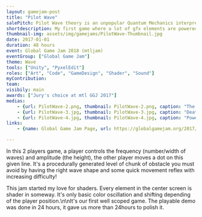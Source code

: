 ```yaml
---
layout: gamejam-post
title: "Pilot Wave"
salePitch: Pilot Wave theory is an unpopular Quantum Mechanics interpretation that says particles and waves coexist. A particle surfs on a wave, and its path is predetermined. Our goal is to test this theory. Bring the particle to the speed of light and see what happens!
shortdescription: My first game where a lot of gfx elements are powered with shaders. This started my love of shaders. Also, a really well scoped jam.
thumbnail-img: assets/img/gamejams/PilotWave-Thumbnail.jpg
date: 2017-01-01
duration: 48 hours
event: Global Game Jam 2018 (mtljam)
eventGroup: ["Global Game Jam"]
theme: Wave
tools: ["Unity", "PyxelEdit"]
roles: ["Art", "Code", "GameDesign", "Shader", "Sound"]
myContribution: 
team: 
visibily: main
awards: ["Jury's choice at mtl GGJ 2017"]
medias: 
    - {url: PilotWave-2.png, thumbnail: PilotWave-2.png, caption: "The player on the wave is evading the triangle obstacles. \"Console\" art by me."}
    - {url: PilotWave-3.jpg, thumbnail: PilotWave-3.jpg, caption: "Death explosion! I used shaders to animate."}
    - {url: PilotWave-4.jpg, thumbnail: PilotWave-4.jpg, caption: "Power to teleport (\"Quantum leap\") one step ahead or behind."}
links: 
    - {name: Global Game Jam Page, url: https://globalgamejam.org/2017/games/pilot-wave}

---
```

In this 2 players game, a player controls the frequency (number/width of waves) and amplitude (the height), the other player moves a dot on this given line. It's a procedurally generated level of chunk of obstacle you must avoid by having the right wave shape and some quick movement reflex with increasing difficulty!

This jam started my love for shaders. Every element in the center screen is shader in someway. It's only basic color oscillation and shifting depending of the player position.\n\nIt's our first well scoped game. The playable demo was done in 24 hours, it gave us more than 24hours to polish it.